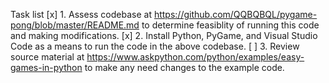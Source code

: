Task list
[x] 1. Assess codebase at https://github.com/QQBQBQL/pygame-pong/blob/master/README.md to determine feasiblity of running this code and making modifications. 
[x] 2. Install Python, PyGame, and Visual Studio Code as a means to run the code in the above codebase. 
[ ] 3. Review source material at https://www.askpython.com/python/examples/easy-games-in-python to make any need changes to the example code. 
